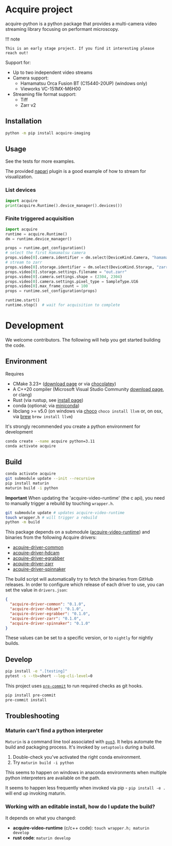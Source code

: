 # Acquire project

acquire-python is a python package that provides a multi-camera video streaming
library focusing on performant microscopy.

!!! note

    This is an early stage project. If you find it interesting please reach out!

Support for:

* Up to two independent video streams
* Camera support:
    * Hamamatsu Orca Fusion BT (C15440-20UP) (windows only)
    * Vieworks VC-151MX-M6H00
* Streaming file format support:
    * Tiff
    * Zarr v2

## Installation

```bash
python -m pip install acquire-imaging
```

## Usage

See the tests for more examples.

The provided [napari][] plugin is a good example of how to stream for visualization.

### List devices

```python
import acquire
print(acquire.Runtime().device_manager().devices())
```

### Finite triggered acquisition

```python
import acquire
runtime = acquire.Runtime()
dm = runtime.device_manager()

props = runtime.get_configuration()
# select the first Hamamatsu camera
props.video[0].camera.identifier = dm.select(DeviceKind.Camera, "hamamatsu.*")
# stream to zarr
props.video[0].storage.identifier = dm.select(DeviceKind.Storage, "zarr")
props.video[0].storage.settings.filename = "out.zarr"
props.video[0].camera.settings.shape = (2304, 2304)
props.video[0].camera.settings.pixel_type = SampleType.U16
props.video[0].max_frame_count = 100
props = runtime.set_configuration(props)

runtime.start()
runtime.stop()  # wait for acquisition to complete
```

# Development

We welcome contributors. The following will help you get started building the
code.

## Environment

Requires

- CMake 3.23+ ([download page](https://cmake.org/download/) or via
  [chocolatey](https://community.chocolatey.org/packages/cmake))
- A C++20 compiler (Microsoft Visual Studio Community [download
  page](https://visualstudio.microsoft.com/downloads/), or clang)
- Rust (via rustup, see [install
  page](https://www.rust-lang.org/tools/install))
- conda (optional; via
  [miniconda](https://docs.conda.io/en/latest/miniconda.html))
- libclang >= v5.0 (on windows via [choco](https://chocolatey.org/) `choco
  install llvm` or, on osx, via [brew](https://brew.sh/) `brew install llvm`)

It's strongly recommended you create a python environment for development

```bash
conda create --name acquire python=3.11
conda activate acquire
```

## Build

```bash
conda activate acquire
git submodule update --init --recursive
pip install maturin
maturin build -i python
```

**Important** When updating the 'acquire-video-runtime' (the c api), you need to manually trigger
a rebuild by touching `wrapper.h`.

```bash
git submodule update # updates acquire-video-runtime
touch wrapper.h # will trigger a rebuild
python -m build
```

This package depends on a submodule ([acquire-video-runtime](https://github.com/acquire-project/acquire-video-runtime))
and binaries from the following Acquire drivers:

- [acquire-driver-common](https://github.com/acquire-project/acquire-driver-common)
- [acquire-driver-hdcam](https://github.com/acquire-project/acquire-driver-hdcam)
- [acquire-driver-egrabber](https://github.com/acquire-project/acquire-driver-egrabber)
- [acquire-driver-zarr](https://github.com/acquire-project/acquire-driver-zarr)
- [acquire-driver-spinnaker](https://github.com/acquire-project/acquire-driver-spinnaker)

The build script will automatically try to fetch the binaries from GitHub releases.
In order to configure which release of each driver to use, you can set the value in `drivers.json`:

```json
{
  "acquire-driver-common": "0.1.0",
  "acquire-driver-hdcam": "0.1.0",
  "acquire-driver-egrabber": "0.1.0",
  "acquire-driver-zarr": "0.1.0",
  "acquire-driver-spinnaker": "0.1.0"
}
```

These values can be set to a specific version, or to `nightly` for nightly builds.

## Develop

```bash
pip install -e ".[testing]"
pytest -s --tb=short --log-cli-level=0
```

This project uses [`pre-commit`](https://pre-commit.com/) to run required
checks as git hooks.

```bash
pip install pre-commit
pre-commit install
```

## Troubleshooting

### Maturin can't find a python interpreter

`Maturin` is a command line tool associated with
[`pyo3`](https://pyo3.rs/v0.16.4/). It helps automate the build and packaging
process. It's invoked by `setuptools` during a build.

1. Double-check you've activated the right conda environment.
2. Try `maturin build -i python`

This seems to happen on windows in anaconda environments when multiple python
interpreters are available on the path.

It seems to happen less frequently when invoked via pip - `pip install -e .`
will end up invoking maturin.

### Working with an editable install, how do I update the build?

It depends on what you changed:

- **acquire-video-runtime** (c/c++ code): `touch wrapper.h; maturin develop`
- **rust code**: `maturin develop`

[napari]: https://github.com/napari/napari
